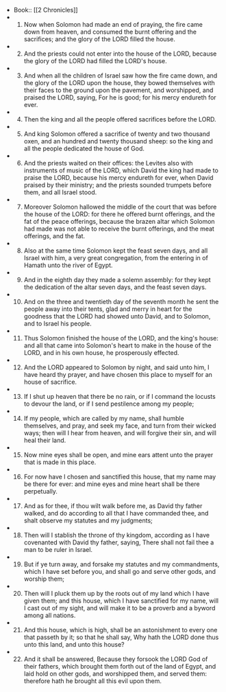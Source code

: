- Book:: [[2 Chronicles]]
- 1. Now when Solomon had made an end of praying, the fire came down from heaven, and consumed the burnt offering and the sacrifices; and the glory of the LORD filled the house.
- 2. And the priests could not enter into the house of the LORD, because the glory of the LORD had filled the LORD's house.
- 3. And when all the children of Israel saw how the fire came down, and the glory of the LORD upon the house, they bowed themselves with their faces to the ground upon the pavement, and worshipped, and praised the LORD, saying, For he is good; for his mercy endureth for ever.
- 4. Then the king and all the people offered sacrifices before the LORD.
- 5. And king Solomon offered a sacrifice of twenty and two thousand oxen, and an hundred and twenty thousand sheep: so the king and all the people dedicated the house of God.
- 6. And the priests waited on their offices: the Levites also with instruments of music of the LORD, which David the king had made to praise the LORD, because his mercy endureth for ever, when David praised by their ministry; and the priests sounded trumpets before them, and all Israel stood.
- 7. Moreover Solomon hallowed the middle of the court that was before the house of the LORD: for there he offered burnt offerings, and the fat of the peace offerings, because the brazen altar which Solomon had made was not able to receive the burnt offerings, and the meat offerings, and the fat.
- 8. Also at the same time Solomon kept the feast seven days, and all Israel with him, a very great congregation, from the entering in of Hamath unto the river of Egypt.
- 9. And in the eighth day they made a solemn assembly: for they kept the dedication of the altar seven days, and the feast seven days.
- 10. And on the three and twentieth day of the seventh month he sent the people away into their tents, glad and merry in heart for the goodness that the LORD had showed unto David, and to Solomon, and to Israel his people.
- 11. Thus Solomon finished the house of the LORD, and the king's house: and all that came into Solomon's heart to make in the house of the LORD, and in his own house, he prosperously effected.
- 12. And the LORD appeared to Solomon by night, and said unto him, I have heard thy prayer, and have chosen this place to myself for an house of sacrifice.
- 13. If I shut up heaven that there be no rain, or if I command the locusts to devour the land, or if I send pestilence among my people;
- 14. If my people, which are called by my name, shall humble themselves, and pray, and seek my face, and turn from their wicked ways; then will I hear from heaven, and will forgive their sin, and will heal their land.
- 15. Now mine eyes shall be open, and mine ears attent unto the prayer that is made in this place.
- 16. For now have I chosen and sanctified this house, that my name may be there for ever: and mine eyes and mine heart shall be there perpetually.
- 17. And as for thee, if thou wilt walk before me, as David thy father walked, and do according to all that I have commanded thee, and shalt observe my statutes and my judgments;
- 18. Then will I stablish the throne of thy kingdom, according as I have covenanted with David thy father, saying, There shall not fail thee a man to be ruler in Israel.
- 19. But if ye turn away, and forsake my statutes and my commandments, which I have set before you, and shall go and serve other gods, and worship them;
- 20. Then will I pluck them up by the roots out of my land which I have given them; and this house, which I have sanctified for my name, will I cast out of my sight, and will make it to be a proverb and a byword among all nations.
- 21. And this house, which is high, shall be an astonishment to every one that passeth by it; so that he shall say, Why hath the LORD done thus unto this land, and unto this house?
- 22. And it shall be answered, Because they forsook the LORD God of their fathers, which brought them forth out of the land of Egypt, and laid hold on other gods, and worshipped them, and served them: therefore hath he brought all this evil upon them.
